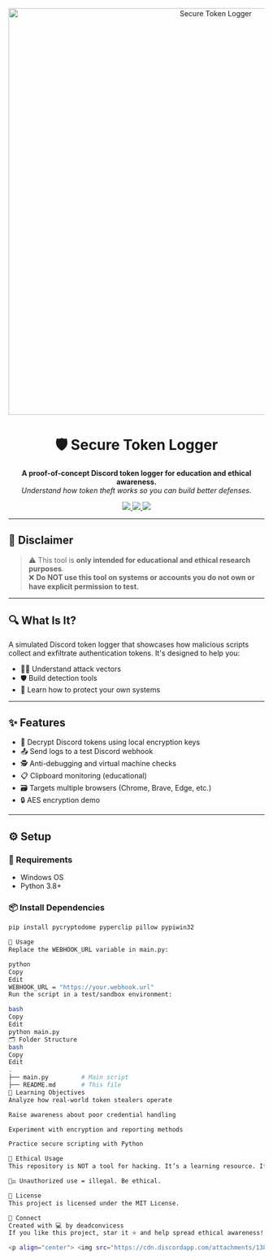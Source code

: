<p align="center">
  <img src="https://cdn.discordapp.com/attachments/1381170596859084880/1382529358945718362/token.png?ex=684b7c4d&is=684a2acd&hm=cce26f745b8763bf8abb5e806cbbb50a790f83b6bbe474edd4a1822599aaebc6&" alt="Secure Token Logger" width="800"/>
</p>

<h1 align="center">🛡️ Secure Token Logger</h1>

<p align="center">
  <b>A proof-of-concept Discord token logger for education and ethical awareness.</b><br>
  <i>Understand how token theft works so you can build better defenses.</i>
</p>

<p align="center">
  <a href="https://github.com/deadconvicess/Discord-Token-Logger/stargazers">
    <img src="https://img.shields.io/github/stars/deadconvicess/Discord-Token-Logger?color=yellow&style=for-the-badge"/>
  </a>
  <a href="https://github.com/deadconvicess/Discord-Token-Logger/issues">
    <img src="https://img.shields.io/github/issues/deadconvicess/Discord-Token-Logger?color=blue&style=for-the-badge"/>
  </a>
  <a href="https://github.com/deadconvicess/Discord-Token-Logger/blob/main/LICENSE">
    <img src="https://img.shields.io/github/license/deadconvicess/Discord-Token-Logger?color=green&style=for-the-badge"/>
  </a>
</p>

---

## 🚨 Disclaimer

> ⚠️ This tool is **only intended for educational and ethical research purposes**.  
> ❌ **Do NOT use this tool on systems or accounts you do not own or have explicit permission to test.**

---

## 🔍 What Is It?

A simulated Discord token logger that showcases how malicious scripts collect and exfiltrate authentication tokens. It's designed to help you:

- 👨‍💻 Understand attack vectors
- 🛡️ Build detection tools
- 🧠 Learn how to protect your own systems

---

## ✨ Features

- 🔐 Decrypt Discord tokens using local encryption keys
- 📤 Send logs to a test Discord webhook
- 🕵️ Anti-debugging and virtual machine checks
- 📋 Clipboard monitoring (educational)
- 🗃️ Targets multiple browsers (Chrome, Brave, Edge, etc.)
- 🔒 AES encryption demo

---

## ⚙️ Setup

### 🧾 Requirements

- Windows OS
- Python 3.8+

### 📦 Install Dependencies

```bash
pip install pycryptodome pyperclip pillow pypiwin32

🚀 Usage
Replace the WEBHOOK_URL variable in main.py:

python
Copy
Edit
WEBHOOK_URL = "https://your.webhook.url"
Run the script in a test/sandbox environment:

bash
Copy
Edit
python main.py
🗂️ Folder Structure
bash
Copy
Edit
.
├── main.py         # Main script
├── README.md       # This file
🧠 Learning Objectives
Analyze how real-world token stealers operate

Raise awareness about poor credential handling

Experiment with encryption and reporting methods

Practice secure scripting with Python

🧪 Ethical Usage
This repository is NOT a tool for hacking. It’s a learning resource. If you find real vulnerabilities while studying similar behavior, report them responsibly.

👨‍⚖️ Unauthorized use = illegal. Be ethical.

📜 License
This project is licensed under the MIT License.

💬 Connect
Created with 💻 by deadconvicess
If you like this project, star it ⭐ and help spread ethical awareness!

<p align="center"> <img src="https://cdn.discordapp.com/attachments/1381170596859084880/1382529358945718362/token.png?ex=684b7c4d&is=684a2acd&hm=cce26f745b8763bf8abb5e806cbbb50a790f83b6bbe474edd4a1822599aaebc6&" width="400" /> </p> ```
